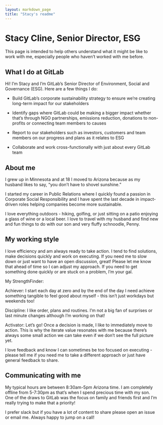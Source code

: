 ```yaml
---
layout: markdown_page
title: "Stacy's readme"
---
```

# Stacy Cline, Senior Director, ESG

This page is intended to help others understand what it might be like to work with me, especially people who haven’t worked with me before.

## What I do at GitLab
Hi! I’m Stacy and I’m GitLab’s Senior Director of Environment, Social and Governance (ESG). Here are a few things I do:

* Build GitLab’s corporate sustainability strategy to ensure we’re creating long-term impact for our stakeholders

* Identify gaps where GitLab could be making a bigger impact whether that’s through NGO partnerships, emissions reduction, donations to non-profits or connecting team members to causes

* Report to our stakeholders such as investors, customers and team members on our progress and plans as it relates to ESG

* Collaborate and work cross-functionally with just about every GitLab team

## About me
I grew up in Minnesota and at 18 I moved to Arizona because as my husband likes to say, “you don’t have to shovel sunshine.”

I started my career in Public Relations where I quickly found a passion in Corporate Social Responsibility and I have spent the last decade in impact-driven roles helping companies become more sustainable. 

I love everything outdoors - hiking, golfing, or just sitting on a patio enjoying a glass of wine or a local beer. I love to travel with my husband and find new and fun things to do with our son and very fluffy schnoodle, Penny. 


## My working style
I love efficiency and am always ready to take action. I tend to find solutions, make decisions quickly and work on executing. If you need me to slow down or just want to have an open discussion, great! Please let me know that ahead of time so I can adjust my approach. If you need to get something done quickly or are stuck on a problem, I’m your gal.

My StrengthFinder:

Achiever: I start each day at zero and by the end of the day I need achieve something tangible to feel good about myself - this isn’t just workdays but weekends too! 

Discipline: I like order, plans and routines. I’m not a big fan of surprises or last minute changes although I’m working on that! 

Activator: Let’s go! Once a decision is made, I like to immediately move to action. This is why the iterate value resonates with me because there’s always some small action we can take even if we don’t see the full picture yet.

I love feedback and know I can sometimes be too focused on executing - please tell me if you need me to take a different approach or just have general feedback to share. 


## Communicating with me
My typical hours are between 8:30am-5pm Arizona time. I am completely offline from 5-7:30pm as that’s when I spend precious time with my son. One of the draws to GitLab was the focus on family and friends first and I’m really trying to make that a priority! 

I prefer slack but if you have a lot of content to share please open an issue or email me. Always happy to jump on a call!



